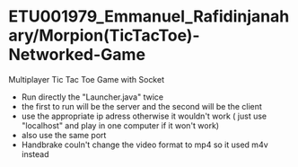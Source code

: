 # ETU001979_Emmanuel_Rafidinjanahary/Morpion(TicTacToe)-Networked-Game
Multiplayer Tic Tac Toe Game with Socket
  - Run directly the "Launcher.java" twice
  - the first to run will be the server and the second will be the client
  - use the appropriate ip adress otherwise it wouldn't work ( just use "localhost" and play in one computer if it won't work)
  - also use the same port
  - Handbrake couln't change the video format to mp4 so it used m4v instead
